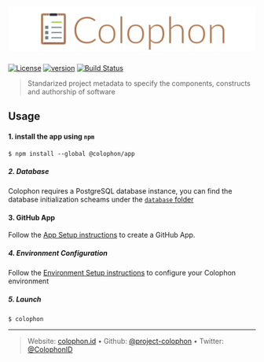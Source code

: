 # ![Colophon](https://github.com/project-colophon/brand/blob/master/logo.svg)

[![License][license-image]][license-url] [![version][npm-image]][npm-url] [![Build Status][circle-image]][circle-url]

> Standarized project metadata to specify the components, constructs and authorship of software

## Usage

#### 1. install the app using `npm`

```shell
$ npm install --global @colophon/app
```

##### 2. Database

Colophon requires a PostgreSQL database instance, you can find the database initialization scheams under the [`database` folder](./database/)

#### 3. GitHub App

Follow the [App Setup instructions](./docs/app.md) to create a GitHub App.

##### 4. Environment Configuration

Follow the [Environment Setup instructions](./docs/environment.md) to configure your Colophon environment

##### 5. Launch

```shell
$ colophon
```

---
> Website: [colophon.id](https://colophon.id) &bull; 
> Github: [@project-colophon](https://github.com/project-colophon) &bull; 
> Twitter: [@ColophonID](https://twitter.com/ColophonID)

[license-url]: LICENSE
[license-image]: https://img.shields.io/github/license/project-colophon/app.svg?style=for-the-badge&logo=circleci

[circle-url]: https://circleci.com/gh/project-colophon/workflows/app
[circle-image]: https://img.shields.io/circleci/project/github/project-colophon/app/master.svg?style=for-the-badge&logo=circleci

[npm-url]: https://www.npmjs.com/package/@colophon/app
[npm-image]: https://img.shields.io/npm/v/@colophon/app.svg?style=for-the-badge&logo=npm
